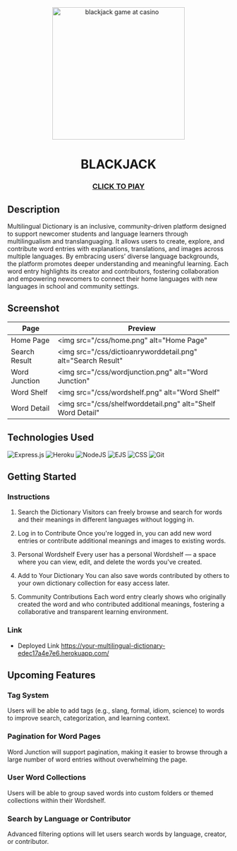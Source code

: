 <div id="header" style="text-align: center" >

  <img src="https://img.freepik.com/free-vector/happy-people-speaking-different-languages_23-2147887758.jpg?uid=R58614155&ga=GA1.1.2074067618.1746232011&semt=ais_hybrid&w=740" weight="1000px" height="300" alt="blackjack game at casino">

</div>
  <div id="description" style="text-align: center">

  # BLACKJACK

  ### [CLICK TO PlAY](https://your-multilingual-dictionary-edec17a4e7e6.herokuapp.com/)

</div>

## Description
Multilingual Dictionary is an inclusive, community-driven platform designed to support newcomer students and language learners through multilingualism and translanguaging. It allows users to create, explore, and contribute word entries with explanations, translations, and images across multiple languages. By embracing users’ diverse language backgrounds, the platform promotes deeper understanding and meaningful learning. Each word entry highlights its creator and contributors, fostering collaboration and empowering newcomers to connect their home languages with new languages in school and community settings.


## Screenshot
| Page           | Preview |
|----------------|---------|
| Home Page      | <img src="/css/home.png" alt="Home Page"  |
| Search Result  | <img src="/css/dictioanryworddetail.png" alt="Search Result" |
| Word Junction  | <img src="/css/wordjunction.png" alt="Word Junction" |
| Word Shelf     | <img src="/css/wordshelf.png" alt="Word Shelf" |
| Word Detail    | <img src="/css/shelfworddetail.png" alt="Shelf Word Detail" |


## Technologies Used

  ![Express.js](https://img.shields.io/badge/Express.js-%23404d59.svg?logo=express&logoColor=%2361DAFB)
  ![Heroku](https://img.shields.io/badge/Heroku-430098?logo=heroku&logoColor=fffe)
  ![NodeJS](https://img.shields.io/badge/Node.js-6DA55F?logo=node.js&logoColor=white)
  ![EJS](https://img.shields.io/badge/EJS-B4CA65?logo=ejs&logoColor=fff)
  ![CSS](https://img.shields.io/badge/CSS-1572B6?logo=css3&logoColor=fff)
  ![Git](https://img.shields.io/badge/Git-F05032?logo=git&logoColor=fff)
  

## Getting Started

### Instructions

1. Search the Dictionary
Visitors can freely browse and search for words and their meanings in different languages without logging in.

2. Log in to Contribute
Once you're logged in, you can add new word entries or contribute additional meanings and images to existing words.

3. Personal Wordshelf
Every user has a personal Wordshelf — a space where you can view, edit, and delete the words you've created.

4. Add to Your Dictionary
You can also save words contributed by others to your own dictionary collection for easy access later.

5. Community Contributions
Each word entry clearly shows who originally created the word and who contributed additional meanings, fostering a collaborative and transparent learning environment.

### Link

- Deployed Link https://your-multilingual-dictionary-edec17a4e7e6.herokuapp.com/

## Upcoming Features

### Tag System
Users will be able to add tags (e.g., slang, formal, idiom, science) to words to improve search, categorization, and learning context.
### Pagination for Word Pages
Word Junction will support pagination, making it easier to browse through a large number of word entries without overwhelming the page.
### User Word Collections
Users will be able to group saved words into custom folders or themed collections within their Wordshelf.
### Search by Language or Contributor
Advanced filtering options will let users search words by language, creator, or contributor.

